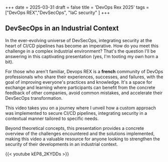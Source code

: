 +++
date  = 2025-03-31
draft  = false
title  = 'DevOps Rex 2025'
tags = ["DevOps REX","DevSecOps", "IaC security" ]
+++

## DevSecOps in an Industrial Context
In the ever-evolving universe of DevSecOps, integrating security at the heart of CI/CD pipelines has become an imperative. How do you meet this challenge in a complex industrial environment? That's the question I'll be answering in this captivating presentation (yes, I'm tooting my own horn a bit).

<!--more-->
For those who aren't familiar, Devops REX is a **french** community of DevOps professionals who share their experiences, successes, and failures, with the goal of improving everyone's practices and knowledge. It's a space for exchange and learning where participants can benefit from the concrete feedback of other companies, avoid common mistakes, and accelerate their DevSecOps transformation.

This video takes you on a journey where I unveil how a custom approach was implemented to secure CI/CD pipelines, integrating security in a contextual manner tailored to specific needs.

Beyond theoretical concepts, this presentation provides a concrete overview of the challenges encountered and the solutions implemented, making this video a valuable resource for anyone looking to strengthen the security of their developments in an industrial context.


{{< youtube kEP8_2KYDDs >}}



